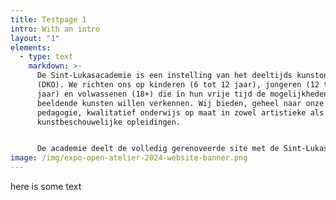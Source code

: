 ```yaml
---
title: Testpage 1
intro: With an intro
layout: "1"
elements:
  - type: text
    markdown: >-
      De Sint-Lukasacademie is een instelling van het deeltijds kunstonderwijs
      (DKO). We richten ons op kinderen (6 tot 12 jaar), jongeren (12 tot 18
      jaar) en volwassenen (18+) die in hun vrije tijd de mogelijkheden van de
      beeldende kunsten willen verkennen. Wij bieden, geheel naar onze unieke
      pedagogie, kwalitatief onderwijs op maat in zowel artistieke als
      kunstbeschouwelijke opleidingen.


      De academie deelt de volledig gerenoveerde site met de Sint-Lukas Basisschool en de Sint-Lukas Kunsthumaniora en bevindt zich naast de Hogeschool LUCA School of Arts. De school fungeert als ontmoetingsplaats tussen verschillende leeftijden, culturen, disciplines en artistieke processen binnen de lokale en internationale (kunst)context.
image: /img/expo-open-atelier-2024-website-banner.png
---
```

here is some text
